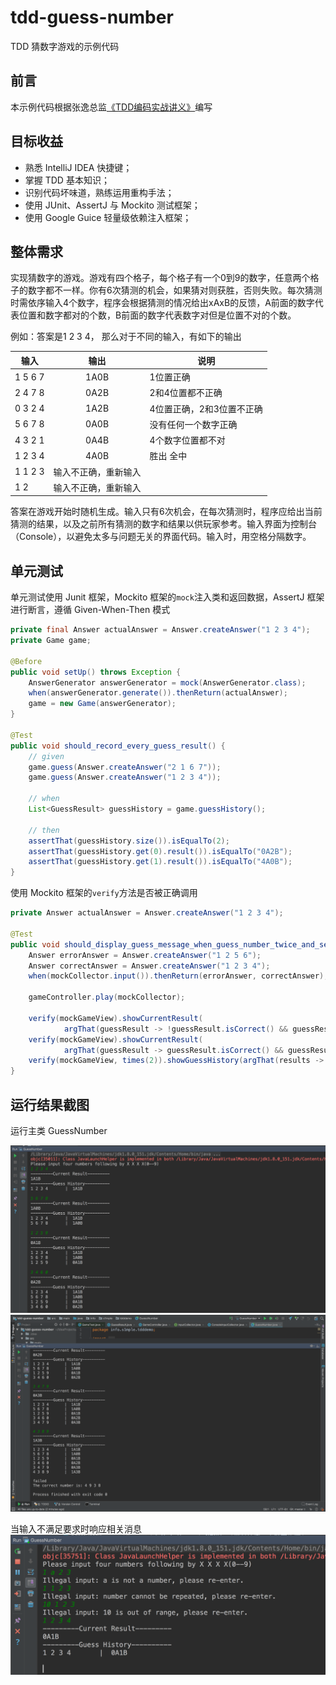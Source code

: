 # tdd-guess-number
TDD 猜数字游戏的示例代码

## 前言
本示例代码根据张逸总监[《TDD编码实战讲义》](http://zhangyi.xyz/handout-tdd-code-kata/)编写

## 目标收益
- 熟悉 IntelliJ IDEA 快捷键；
- 掌握 TDD 基本知识；
- 识别代码坏味道，熟练运用重构手法；
- 使用 JUnit、AssertJ 与 Mockito 测试框架；
- 使用 Google Guice 轻量级依赖注入框架；

## 整体需求
实现猜数字的游戏。游戏有四个格子，每个格子有一个0到9的数字，任意两个格子的数字都不一样。你有6次猜测的机会，如果猜对则获胜，否则失败。每次猜测时需依序输入4个数字，程序会根据猜测的情况给出xAxB的反馈，A前面的数字代表位置和数字都对的个数，B前面的数字代表数字对但是位置不对的个数。

例如：答案是1 2 3 4， 那么对于不同的输入，有如下的输出

|输入  |	输出	|  说明  |
|-------------| :--------:|--------|
|1 5 6 7 | 1A0B	|1位置正确|
|2 4 7 8 |	0A2B	|2和4位置都不正确|
|0 3 2 4	| 1A2B	|4位置正确，2和3位置不正确|
|5 6 7 8	| 0A0B	|没有任何一个数字正确|
|4 3 2 1	| 0A4B	|4个数字位置都不对|
|1 2 3 4	| 4A0B	|胜出 全中|
|1 1 2 3	| 输入不正确，重新输入	||
|1 2	|输入不正确，重新输入	||

答案在游戏开始时随机生成。输入只有6次机会，在每次猜测时，程序应给出当前猜测的结果，以及之前所有猜测的数字和结果以供玩家参考。输入界面为控制台（Console），以避免太多与问题无关的界面代码。输入时，用空格分隔数字。

## 单元测试
单元测试使用 Junit 框架，Mockito 框架的`mock`注入类和返回数据，AssertJ 框架进行断言，遵循 Given-When-Then 模式

```java
private final Answer actualAnswer = Answer.createAnswer("1 2 3 4");
private Game game;

@Before
public void setUp() throws Exception {
    AnswerGenerator answerGenerator = mock(AnswerGenerator.class);
    when(answerGenerator.generate()).thenReturn(actualAnswer);
    game = new Game(answerGenerator);
}

@Test
public void should_record_every_guess_result() {
    // given
    game.guess(Answer.createAnswer("2 1 6 7"));
    game.guess(Answer.createAnswer("1 2 3 4"));

    // when
    List<GuessResult> guessHistory = game.guessHistory();

    // then
    assertThat(guessHistory.size()).isEqualTo(2);
    assertThat(guessHistory.get(0).result()).isEqualTo("0A2B");
    assertThat(guessHistory.get(1).result()).isEqualTo("4A0B");
}
```

使用 Mockito 框架的`verify`方法是否被正确调用

```java
private Answer actualAnswer = Answer.createAnswer("1 2 3 4");

@Test
public void should_display_guess_message_when_guess_number_twice_and_second_answer_is_correct() {
    Answer errorAnswer = Answer.createAnswer("1 2 5 6");
    Answer correctAnswer = Answer.createAnswer("1 2 3 4");
    when(mockCollector.input()).thenReturn(errorAnswer, correctAnswer);

    gameController.play(mockCollector);

    verify(mockGameView).showCurrentResult(
            argThat(guessResult -> !guessResult.isCorrect() && guessResult.result().equals("2A0B")));
    verify(mockGameView).showCurrentResult(
            argThat(guessResult -> guessResult.isCorrect() && guessResult.result().equals("4A0B")));
    verify(mockGameView, times(2)).showGuessHistory(argThat(results -> results.size() == 2));
}
```


## 运行结果截图
运行主类 GuessNumber

![截图1](./Screenshot1.png)
![截图2](./Screenshot2.png)

当输入不满足要求时响应相关消息
![截图3](./Screenshot3.png)
